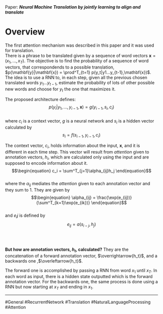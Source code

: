 Paper: ***Neural Machine Translation by jointly learning to align and translate***


# Overview 
The first attention mechanism was described in this paper and it was used for translation.
<br>
There is a phrase to be translated given by a sequence of  word vectors $\mathbf{x} = (x_1,...,x_T)$.  The objective is to find the probability of a sequence of word vectors, that correspondends to a possible translation, $p(\mathbf{y}|\mathbf{x}) = \prod^T_{t=1} p(y_t|y1...y_{t-1},\mathbf{x})$. The idea is to use a RNN to,  in each step, given all the previous chosen translated words $y_1...y_{t-1}$, estimate the probability of lots of other possible new words and choose for $y_{t}$ the one that maximizes it. 


The proposed architecture defines:
$$\begin{equation}
p(y_i|y_1,...,y_{i-1},\mathbf{x}) = g(y_{i-1},s_i,c_i)
\end{equation}$$  
where $c_i$ is a context vector, $g$ is a neural network and $s_i$ is a hidden vector calculated by
$$\begin{equation}
s_i = f(s_{i-1},y_{i-1},c_i)
\end{equation}$$  

The context vector, $c_i$, holds information about the input, $\mathbf{x}$, and it is different in each time step. This vector will result from *attention* given to annotation vectors, $h_i$, which are calculated only using the input and are supposed to encode information about it.
$$\begin{equation}
c_i = \sum^T_{j=1}\alpha_{ij}h_j
\end{equation}$$  
where the $\alpha_{ij}$  mediates the *attention* given to each annotation vector and they sum to $1$.  They are given by
$$\begin{equation}
\alpha_{ij} = \frac{\exp(e_{ij})}{\sum^T_{k=1}\exp(e_{ik})}
\end{equation}$$  
and $e_ij$ is defined by
$$\begin{equation}
e_{ij} = a(s_{i-j},h_j)
\end{equation}$$

<br>
<br>

**But how are annotation vectors, $h_t$, calculated?**
They are the concatenation of a forward annotation vector, $\overrightarrow{h_t}$, and a backwards one ,$\overleftarrow{h_t}$.

The forward one is accomplished by passing a RNN from word $x_1$ until $x_T$. In each word as input, there is a hidden state outputted which  is the forward annotation vector.  For the backwards one, the same process is done using a RNN but now starting at $x_T$ and ending in $x_1$.

___
#General #RecurrentNetwork #Translation #NaturalLanguageProcessing #Attention
